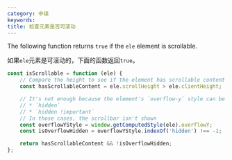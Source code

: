 ```yaml
---
category: 中级
keywords:
title: 检查元素是否可滚动
---
```


The following function returns `true` if the `ele` element is scrollable.

如果`ele`元素是可滚动的，下面的函数返回`true`。



```js
const isScrollable = function (ele) {
    // Compare the height to see if the element has scrollable content
    const hasScrollableContent = ele.scrollHeight > ele.clientHeight;

    // It's not enough because the element's `overflow-y` style can be set as
    // * `hidden`
    // * `hidden !important`
    // In those cases, the scrollbar isn't shown
    const overflowYStyle = window.getComputedStyle(ele).overflowY;
    const isOverflowHidden = overflowYStyle.indexOf('hidden') !== -1;

    return hasScrollableContent && !isOverflowHidden;
};
```


